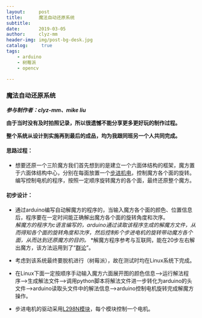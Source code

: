 ```yaml
---
layout:     post
title:      魔法自动还原系统
subtitle:   
date:       2019-03-05
author:     clyz-mm
header-img: img/post-bg-desk.jpg
catalog: 	 true
tags:
    - arduino
    - 树莓派
    - opencv

---
```


### 魔法自动还原系统
***参与制作者：clyz-mm、mike liu***

**由于当时没有及时拍照记录，所以很遗憾不能分享更多更好玩的制作过程。**

**整个系统从设计到实施再到最后的成品，均为我跟同班另一个人共同完成。**

#### 思路过程：
- 想要还原一个三阶魔方我们首先想到的是建立一个六面体结构的框架，魔方置于六面体结构中心，分别在每面放置一个[步进机电](https://baike.baidu.com/item/%E6%AD%A5%E8%BF%9B%E7%94%B5%E6%9C%BA/276803?fr=aladdin)，控制魔方各个面的旋转。编写控制电机的程序，按照一定顺序旋转魔方的各个面，最终还原整个魔方。

#### 初步设计：
- 通过arduino编写自动解魔方的程序的，当输入魔方各个面的颜色、位置信息后，程序要在一定时间能正确解出魔方各个面的旋转角度和次序。  
*解魔方的程序为c语言编写的，arduino通过读取该程序生成的解魔方文件，从而得知各个面的旋转角度和次序，然后控制6个步进电机的旋转带动魔方各个面，从而达到还原魔方的目的。*
*解魔方程序参考与互联网，能在20步左右解出魔方，该方法运用到了“[群论](https://baike.baidu.com/item/%E7%BE%A4%E8%AE%BA/10980672?fr=aladdin)”。

- 考虑到该系统最终要脱机进行（树莓派），故在测试时均在Linux系统下完成。
- 在Linux下面一定按顺序手动输入魔方六面展开图的颜色信息-->运行解法程序-->生成解法文件-->调用python脚本将解法文件进一步转化为arduino的头文件-->arduino读取头文件中的解法信息-->arduino控制电机旋转完成解魔方操作。
- 步进电机的驱动采用[L298N模块](https://baike.baidu.com/item/l298n/2094043?fr=aladdin)，每个模块控制一个电机。

